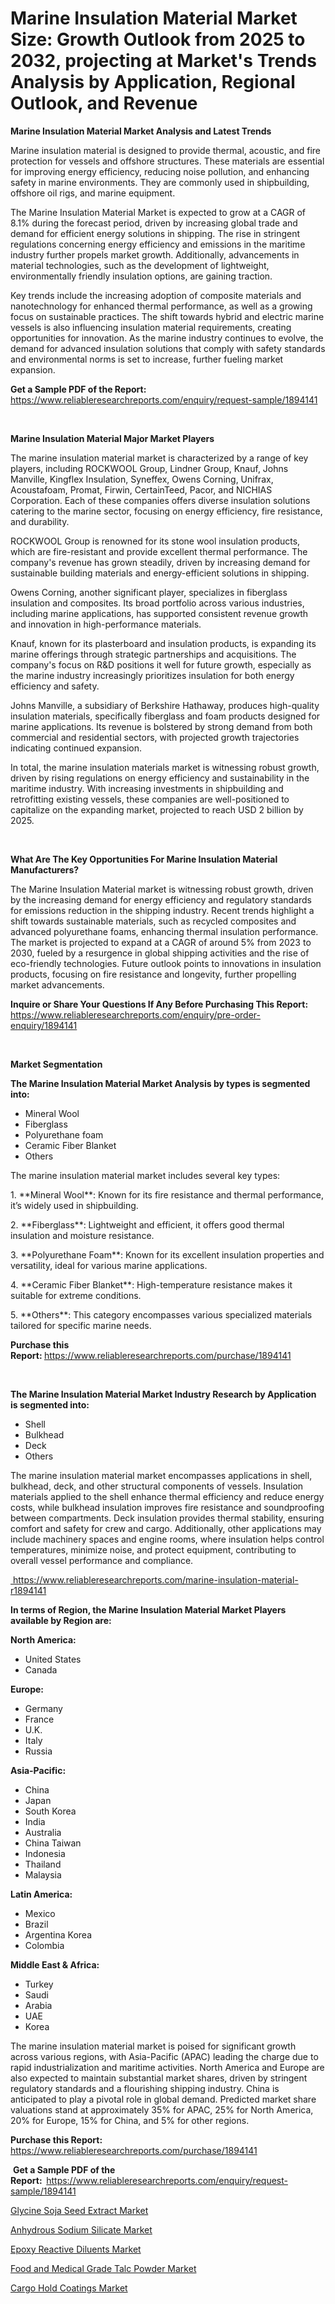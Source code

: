 <p><h1>Marine Insulation Material Market Size: Growth Outlook from 2025 to 2032, projecting at Market's Trends Analysis by Application, Regional Outlook, and Revenue</h1></p><p><strong>Marine Insulation Material Market Analysis and Latest Trends</strong></p>
<p><p>Marine insulation material is designed to provide thermal, acoustic, and fire protection for vessels and offshore structures. These materials are essential for improving energy efficiency, reducing noise pollution, and enhancing safety in marine environments. They are commonly used in shipbuilding, offshore oil rigs, and marine equipment.</p><p>The Marine Insulation Material Market is expected to grow at a CAGR of 8.1% during the forecast period, driven by increasing global trade and demand for efficient energy solutions in shipping. The rise in stringent regulations concerning energy efficiency and emissions in the maritime industry further propels market growth. Additionally, advancements in material technologies, such as the development of lightweight, environmentally friendly insulation options, are gaining traction.</p><p>Key trends include the increasing adoption of composite materials and nanotechnology for enhanced thermal performance, as well as a growing focus on sustainable practices. The shift towards hybrid and electric marine vessels is also influencing insulation material requirements, creating opportunities for innovation. As the marine industry continues to evolve, the demand for advanced insulation solutions that comply with safety standards and environmental norms is set to increase, further fueling market expansion.</p></p>
<p><strong>Get a Sample PDF of the Report:&nbsp;</strong> <a href="https://www.reliableresearchreports.com/enquiry/request-sample/1894141?utm_campaign=2177&utm_medium=2&utm_source=Github&utm_content=ia&utm_term=31012025&utm_id=marine-insulation-material">https://www.reliableresearchreports.com/enquiry/request-sample/1894141</a></p>
<p>&nbsp;</p>
<p><strong>Marine Insulation Material Major Market Players</strong></p>
<p><p>The marine insulation material market is characterized by a range of key players, including ROCKWOOL Group, Lindner Group, Knauf, Johns Manville, Kingflex Insulation, Syneffex, Owens Corning, Unifrax, Acoustafoam, Promat, Firwin, CertainTeed, Pacor, and NICHIAS Corporation. Each of these companies offers diverse insulation solutions catering to the marine sector, focusing on energy efficiency, fire resistance, and durability.</p><p>ROCKWOOL Group is renowned for its stone wool insulation products, which are fire-resistant and provide excellent thermal performance. The company's revenue has grown steadily, driven by increasing demand for sustainable building materials and energy-efficient solutions in shipping. </p><p>Owens Corning, another significant player, specializes in fiberglass insulation and composites. Its broad portfolio across various industries, including marine applications, has supported consistent revenue growth and innovation in high-performance materials.</p><p>Knauf, known for its plasterboard and insulation products, is expanding its marine offerings through strategic partnerships and acquisitions. The company's focus on R&D positions it well for future growth, especially as the marine industry increasingly prioritizes insulation for both energy efficiency and safety.</p><p>Johns Manville, a subsidiary of Berkshire Hathaway, produces high-quality insulation materials, specifically fiberglass and foam products designed for marine applications. Its revenue is bolstered by strong demand from both commercial and residential sectors, with projected growth trajectories indicating continued expansion.</p><p>In total, the marine insulation materials market is witnessing robust growth, driven by rising regulations on energy efficiency and sustainability in the maritime industry. With increasing investments in shipbuilding and retrofitting existing vessels, these companies are well-positioned to capitalize on the expanding market, projected to reach USD 2 billion by 2025.</p></p>
<p>&nbsp;</p>
<p><strong>What Are The Key Opportunities For Marine Insulation Material Manufacturers?</strong></p>
<p><p>The Marine Insulation Material market is witnessing robust growth, driven by the increasing demand for energy efficiency and regulatory standards for emissions reduction in the shipping industry. Recent trends highlight a shift towards sustainable materials, such as recycled composites and advanced polyurethane foams, enhancing thermal insulation performance. The market is projected to expand at a CAGR of around 5% from 2023 to 2030, fueled by a resurgence in global shipping activities and the rise of eco-friendly technologies. Future outlook points to innovations in insulation products, focusing on fire resistance and longevity, further propelling market advancements.</p></p>
<p><strong>Inquire or Share Your Questions If Any Before Purchasing This Report:</strong> <a href="https://www.reliableresearchreports.com/enquiry/pre-order-enquiry/1894141?utm_campaign=2177&utm_medium=2&utm_source=Github&utm_content=ia&utm_term=31012025&utm_id=marine-insulation-material">https://www.reliableresearchreports.com/enquiry/pre-order-enquiry/1894141</a></p>
<p>&nbsp;</p>
<p><strong>Market Segmentation</strong></p>
<p><strong>The Marine Insulation Material Market Analysis by types is segmented into:</strong></p>
<p><ul><li>Mineral Wool</li><li>Fiberglass</li><li>Polyurethane foam</li><li>Ceramic Fiber Blanket</li><li>Others</li></ul></p>
<p><p>The marine insulation material market includes several key types: </p><p>1. **Mineral Wool**: Known for its fire resistance and thermal performance, it’s widely used in shipbuilding.</p><p>2. **Fiberglass**: Lightweight and efficient, it offers good thermal insulation and moisture resistance.</p><p>3. **Polyurethane Foam**: Known for its excellent insulation properties and versatility, ideal for various marine applications.</p><p>4. **Ceramic Fiber Blanket**: High-temperature resistance makes it suitable for extreme conditions.</p><p>5. **Others**: This category encompasses various specialized materials tailored for specific marine needs.</p></p>
<p><strong>Purchase this Report:&nbsp;</strong><a href="https://www.reliableresearchreports.com/purchase/1894141?utm_campaign=2177&utm_medium=2&utm_source=Github&utm_content=ia&utm_term=31012025&utm_id=marine-insulation-material">https://www.reliableresearchreports.com/purchase/1894141</a></p>
<p>&nbsp;</p>
<p><strong>The Marine Insulation Material Market Industry Research by Application is segmented into:</strong></p>
<p><ul><li>Shell</li><li>Bulkhead</li><li>Deck</li><li>Others</li></ul></p>
<p><p>The marine insulation material market encompasses applications in shell, bulkhead, deck, and other structural components of vessels. Insulation materials applied to the shell enhance thermal efficiency and reduce energy costs, while bulkhead insulation improves fire resistance and soundproofing between compartments. Deck insulation provides thermal stability, ensuring comfort and safety for crew and cargo. Additionally, other applications may include machinery spaces and engine rooms, where insulation helps control temperatures, minimize noise, and protect equipment, contributing to overall vessel performance and compliance.</p></p>
<p><a href="https://www.reliableresearchreports.com/marine-insulation-material-r1894141?utm_campaign=2177&utm_medium=2&utm_source=Github&utm_content=ia&utm_term=31012025&utm_id=marine-insulation-material">&nbsp;https://www.reliableresearchreports.com/marine-insulation-material-r1894141</a></p>
<p><strong>In terms of Region, the Marine Insulation Material Market Players available by Region are:</strong></p>
<p>
    <p> <strong> North America: </strong>
        <ul>
            <li>United States</li>
            <li>Canada</li>
        </ul>
        </p> 
    <p> <strong> Europe: </strong>
        <ul>
            <li>Germany</li>
            <li>France</li>
            <li>U.K.</li>
            <li>Italy</li>
            <li>Russia</li>
        </ul>
        </p> 
    <p> <strong> Asia-Pacific: </strong>
        <ul>
            <li>China</li>
            <li>Japan</li>
            <li>South Korea</li>
            <li>India</li>
            <li>Australia</li>
            <li>China Taiwan</li>
            <li>Indonesia</li>
            <li>Thailand</li>
            <li>Malaysia</li>
        </ul>
        </p> 
    <p> <strong> Latin America: </strong>
        <ul>
            <li>Mexico</li>
            <li>Brazil</li>
            <li>Argentina Korea</li>
            <li>Colombia</li>
        </ul>
        </p> 
    <p> <strong> Middle East & Africa: </strong>
        <ul>
            <li>Turkey</li>
            <li>Saudi</li>
            <li>Arabia</li>
            <li>UAE</li>
            <li>Korea</li>
        </ul>
    </p>
    </p>
<p><p>The marine insulation material market is poised for significant growth across various regions, with Asia-Pacific (APAC) leading the charge due to rapid industrialization and maritime activities. North America and Europe are also expected to maintain substantial market shares, driven by stringent regulatory standards and a flourishing shipping industry. China is anticipated to play a pivotal role in global demand. Predicted market share valuations stand at approximately 35% for APAC, 25% for North America, 20% for Europe, 15% for China, and 5% for other regions.</p></p>
<p><strong>Purchase this Report: </strong><a href="https://www.reliableresearchreports.com/purchase/1894141?utm_campaign=2177&utm_medium=2&utm_source=Github&utm_content=ia&utm_term=31012025&utm_id=marine-insulation-material">https://www.reliableresearchreports.com/purchase/1894141</a></p>
<p>&nbsp;<strong>Get a Sample PDF of the Report:&nbsp;&nbsp;</strong><a href="https://www.reliableresearchreports.com/enquiry/request-sample/1894141?utm_campaign=2177&utm_medium=2&utm_source=Github&utm_content=ia&utm_term=31012025&utm_id=marine-insulation-material">https://www.reliableresearchreports.com/enquiry/request-sample/1894141</a></p>
<p><strong></strong></p>
<p><p><a href="https://www.linkedin.com/pulse/glycine-soja-seed-extract-market-investigation-industry-hm8cc?utm_campaign=2177&utm_medium=2&utm_source=Github&utm_content=ia&utm_term=31012025&utm_id=marine-insulation-material">Glycine Soja Seed Extract Market</a></p><p><a href="https://www.linkedin.com/pulse/anhydrous-sodium-silicate-market-research-report-exploring-jpeze?utm_campaign=2177&utm_medium=2&utm_source=Github&utm_content=ia&utm_term=31012025&utm_id=marine-insulation-material">Anhydrous Sodium Silicate Market</a></p><p><a href="https://www.linkedin.com/pulse/epoxy-reactive-diluents-market-growth-analysis-predicts-dwxvc?utm_campaign=2177&utm_medium=2&utm_source=Github&utm_content=ia&utm_term=31012025&utm_id=marine-insulation-material">Epoxy Reactive Diluents Market</a></p><p><a href="https://www.linkedin.com/pulse/revenue-demand-food-medical-grade-talc-powder-market-projected-lo7ue?utm_campaign=2177&utm_medium=2&utm_source=Github&utm_content=ia&utm_term=31012025&utm_id=marine-insulation-material">Food and Medical Grade Talc Powder Market</a></p><p><a href="https://www.linkedin.com/pulse/research-report-analysis-cargo-hold-coatings-market-size-osnbc?utm_campaign=2177&utm_medium=2&utm_source=Github&utm_content=ia&utm_term=31012025&utm_id=marine-insulation-material">Cargo Hold Coatings Market</a></p></p>